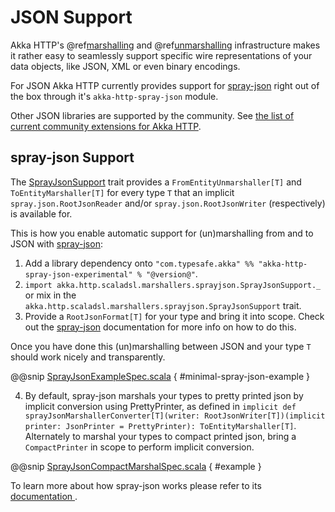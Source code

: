 <a id="akka-http-spray-json"></a>
# JSON Support

Akka HTTP's @ref[marshalling](marshalling.md#http-marshalling-scala) and @ref[unmarshalling](unmarshalling.md#http-unmarshalling-scala)
infrastructure makes it rather easy to seamlessly support specific wire representations of your data objects, like JSON,
XML or even binary encodings.

For JSON Akka HTTP currently provides support for [spray-json](https://github.com/spray/spray-json) right out of the box through it's
`akka-http-spray-json` module.

Other JSON libraries are supported by the community.
See [the list of current community extensions for Akka HTTP](http://akka.io/community/#extensions-to-akka-http).

## spray-json Support

The [SprayJsonSupport](@github@/akka-http-marshallers-scala/akka-http-spray-json/src/main/scala/akka/http/scaladsl/marshallers/sprayjson/SprayJsonSupport.scala) trait provides a `FromEntityUnmarshaller[T]` and `ToEntityMarshaller[T]` for every type `T`
that an implicit `spray.json.RootJsonReader` and/or `spray.json.RootJsonWriter` (respectively) is available for.

This is how you enable automatic support for (un)marshalling from and to JSON with [spray-json](https://github.com/spray/spray-json):

 1. Add a library dependency onto `"com.typesafe.akka" %% "akka-http-spray-json-experimental" % "@version@"`. <!-- FIXME: use preprocessing -->
 2. `import akka.http.scaladsl.marshallers.sprayjson.SprayJsonSupport._` or mix in the
`akka.http.scaladsl.marshallers.sprayjson.SprayJsonSupport` trait.
 3. Provide a `RootJsonFormat[T]` for your type and bring it into scope.
Check out the [spray-json](https://github.com/spray/spray-json) documentation for more info on how to do this.

Once you have done this (un)marshalling between JSON and your type `T` should work nicely and transparently.

@@snip [SprayJsonExampleSpec.scala](../../../../../test/scala/docs/http/scaladsl/SprayJsonExampleSpec.scala) { #minimal-spray-json-example }

 4. By default, spray-json marshals your types to pretty printed json by implicit conversion using PrettyPrinter, as defined in
`implicit def sprayJsonMarshallerConverter[T](writer: RootJsonWriter[T])(implicit printer: JsonPrinter = PrettyPrinter): ToEntityMarshaller[T]`.
Alternately to marshal your types to compact printed json, bring a `CompactPrinter` in scope to perform implicit conversion.

@@snip [SprayJsonCompactMarshalSpec.scala](../../../../../test/scala/docs/http/scaladsl/SprayJsonCompactMarshalSpec.scala) { #example }

To learn more about how spray-json works please refer to its [documentation ](https://github.com/spray/spray-json).